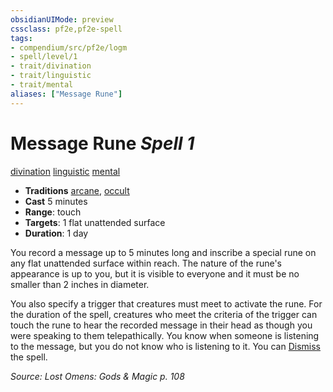 ```yaml
---
obsidianUIMode: preview
cssclass: pf2e,pf2e-spell
tags:
- compendium/src/pf2e/logm
- spell/level/1
- trait/divination
- trait/linguistic
- trait/mental
aliases: ["Message Rune"]
---
```

# Message Rune *Spell 1*   
[divination](divination.md "Divination School Trait")  [linguistic](linguistic.md "Linguistic Effect Trait")  [mental](mental.md "Mental Effect Trait")  

- **Traditions** [arcane](arcane.md "Arcane Tradition Trait"), [occult](occult.md "Occult Tradition Trait")
- **Cast** 5 minutes 
- **Range**: touch
- **Targets**: 1 flat unattended surface
- **Duration**: 1 day

You record a message up to 5 minutes long and inscribe a special rune on any flat unattended surface within reach. The nature of the rune's appearance is up to you, but it is visible to everyone and it must be no smaller than 2 inches in diameter.

You also specify a trigger that creatures must meet to activate the rune. For the duration of the spell, creatures who meet the criteria of the trigger can touch the rune to hear the recorded message in their head as though you were speaking to them telepathically. You know when someone is listening to the message, but you do not know who is listening to it. You can [Dismiss](dismiss.md) the spell.

*Source: Lost Omens: Gods & Magic p. 108*